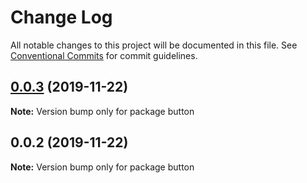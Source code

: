 # Change Log

All notable changes to this project will be documented in this file.
See [Conventional Commits](https://conventionalcommits.org) for commit guidelines.

## [0.0.3](https://github.com/vichanse/semver-libs/compare/button@0.0.2...button@0.0.3) (2019-11-22)

**Note:** Version bump only for package button





## 0.0.2 (2019-11-22)

**Note:** Version bump only for package button
